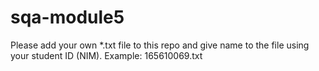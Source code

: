 # sqa-module5
Please add your own *.txt file to this repo and give name to the file using your student ID (NIM). Example: 165610069.txt
